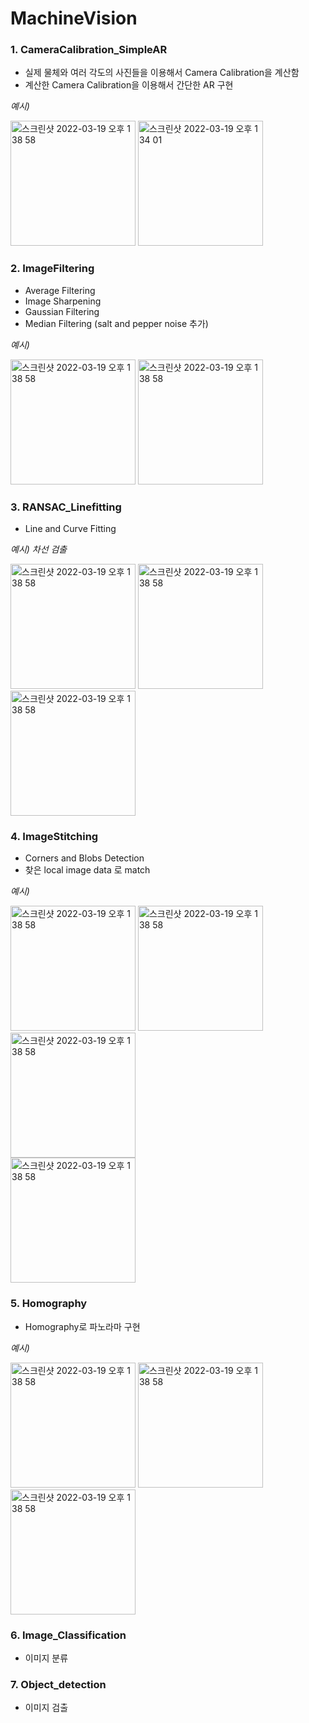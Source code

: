 # MachineVision

### 1. CameraCalibration_SimpleAR

- 실제 물체와 여러 각도의 사진들을 이용해서 Camera Calibration을 계산함
- 계산한 Camera Calibration을 이용해서 간단한 AR 구현 


_예시)_
<div display="column">
<img height="200" alt="스크린샷 2022-03-19 오후 1 38 58" src="https://user-images.githubusercontent.com/50614113/159107057-386fb373-27d5-432f-8734-3dc2f3187c4b.png">

<img height="200" alt="스크린샷 2022-03-19 오후 1 34 01" src="https://user-images.githubusercontent.com/50614113/159106902-4ac140a7-b31e-4f82-a51b-0b7bda79a9a3.png">
</div>




### 2. ImageFiltering

- Average Filtering
- Image Sharpening
- Gaussian Filtering
- Median Filtering (salt and pepper noise 추가)

_예시)_
<div display="column">
<img height="200" alt="스크린샷 2022-03-19 오후 1 38 58" src="https://user-images.githubusercontent.com/50614113/161310357-e76fa957-94ca-41a1-b7bd-15110cdca986.png">
<img height="200" alt="스크린샷 2022-03-19 오후 1 38 58" src="https://user-images.githubusercontent.com/50614113/217177519-65272395-117c-459b-b021-80e34bc340bc.png">
</div>



### 3. RANSAC_Linefitting
- Line and Curve Fitting

_예시) 차선 검출_
<div display="column">
<img height="200" alt="스크린샷 2022-03-19 오후 1 38 58" src="https://user-images.githubusercontent.com/50614113/217181820-3ae2117f-f02c-41b1-a9ae-53bb3dd4ef31.png">
<img height="200" alt="스크린샷 2022-03-19 오후 1 38 58" src="https://user-images.githubusercontent.com/50614113/217181878-27e80321-0986-4cb6-8349-294f670a0635.png">
<img height="200" alt="스크린샷 2022-03-19 오후 1 38 58" src="https://user-images.githubusercontent.com/50614113/217181910-969affd6-0151-4304-b859-6974a704711b.png">
</div>


### 4. ImageStitching
- Corners and Blobs Detection
- 찾은 local image data 로 match

_예시)_
<div display="column">
<img height="200" alt="스크린샷 2022-03-19 오후 1 38 58" src="https://user-images.githubusercontent.com/50614113/217183889-91edc27d-4923-4e48-95ac-cbf5de70559c.png">
<img height="200" alt="스크린샷 2022-03-19 오후 1 38 58" src="https://user-images.githubusercontent.com/50614113/217183980-0add646c-ff92-4e70-8618-3d3f6b9596ac.png">
<img height="200" alt="스크린샷 2022-03-19 오후 1 38 58" src="https://user-images.githubusercontent.com/50614113/217184301-f79dd5b2-67df-49fe-beec-66c91a8de0c8.png">
</div>
<img height="200" alt="스크린샷 2022-03-19 오후 1 38 58" src="https://user-images.githubusercontent.com/50614113/217185125-7f1776eb-ddde-49e0-adb7-9fb6c4bfe5b7.png">


### 5. Homography
- Homography로 파노라마 구현


_예시)_
<div display="column">
<img height="200" alt="스크린샷 2022-03-19 오후 1 38 58" src="https://user-images.githubusercontent.com/50614113/217186277-179f7d14-f623-4b73-9016-be9f6b6b408a.png">
<img height="200" alt="스크린샷 2022-03-19 오후 1 38 58" src="https://user-images.githubusercontent.com/50614113/217186387-a4f4ff3e-d858-4f25-8755-da72ca50e25c.png">
</div>

<img height="200" alt="스크린샷 2022-03-19 오후 1 38 58" src="https://user-images.githubusercontent.com/50614113/217186687-f1957fbc-7ba3-4e16-a3c0-fa421523cb75.png">

### 6. Image_Classification
- 이미지 분류

### 7. Object_detection
- 이미지 검출
